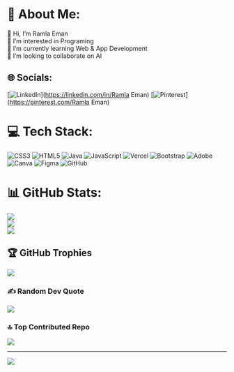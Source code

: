 # 💫 About Me:
👋 Hi, I’m Ramla Eman </br>
👀 I’m interested in Programing</br>
🌱 I’m currently learning Web & App Development</br>
💞️ I’m looking to collaborate on AI


## 🌐 Socials:
[![LinkedIn](https://img.shields.io/badge/LinkedIn-%230077B5.svg?logo=linkedin&logoColor=white)](https://linkedin.com/in/Ramla Eman) [![Pinterest](https://img.shields.io/badge/Pinterest-%23E60023.svg?logo=Pinterest&logoColor=white)](https://pinterest.com/Ramla Eman) 

# 💻 Tech Stack:
![CSS3](https://img.shields.io/badge/css3-%231572B6.svg?style=for-the-badge&logo=css3&logoColor=white) ![HTML5](https://img.shields.io/badge/html5-%23E34F26.svg?style=for-the-badge&logo=html5&logoColor=white) ![Java](https://img.shields.io/badge/java-%23ED8B00.svg?style=for-the-badge&logo=openjdk&logoColor=white) ![JavaScript](https://img.shields.io/badge/javascript-%23323330.svg?style=for-the-badge&logo=javascript&logoColor=%23F7DF1E) ![Vercel](https://img.shields.io/badge/vercel-%23000000.svg?style=for-the-badge&logo=vercel&logoColor=white) ![Bootstrap](https://img.shields.io/badge/bootstrap-%238511FA.svg?style=for-the-badge&logo=bootstrap&logoColor=white) ![Adobe](https://img.shields.io/badge/adobe-%23FF0000.svg?style=for-the-badge&logo=adobe&logoColor=white) ![Canva](https://img.shields.io/badge/Canva-%2300C4CC.svg?style=for-the-badge&logo=Canva&logoColor=white) ![Figma](https://img.shields.io/badge/figma-%23F24E1E.svg?style=for-the-badge&logo=figma&logoColor=white) ![GitHub](https://img.shields.io/badge/github-%23121011.svg?style=for-the-badge&logo=github&logoColor=white)
# 📊 GitHub Stats:
![](https://github-readme-stats.vercel.app/api?username=Ramla-Razykan&theme=dark&hide_border=false&include_all_commits=false&count_private=false)<br/>
![](https://github-readme-streak-stats.herokuapp.com/?user=Ramla-Razykan&theme=dark&hide_border=false)<br/>
![](https://github-readme-stats.vercel.app/api/top-langs/?username=Ramla-Razykan&theme=dark&hide_border=false&include_all_commits=false&count_private=false&layout=compact)

## 🏆 GitHub Trophies
![](https://github-profile-trophy.vercel.app/?username=Ramla-Razykan&theme=radical&no-frame=false&no-bg=true&margin-w=4)

### ✍️ Random Dev Quote
![](https://quotes-github-readme.vercel.app/api?type=horizontal&theme=dark)

### 🔝 Top Contributed Repo
![](https://github-contributor-stats.vercel.app/api?username=Ramla-Razykan&limit=5&theme=dark&combine_all_yearly_contributions=true)

---
[![](https://visitcount.itsvg.in/api?id=Ramla-Razykan&icon=0&color=0)](https://visitcount.itsvg.in)

<!-- Proudly created with GPRM ( https://gprm.itsvg.in ) -->

